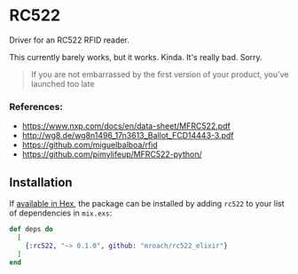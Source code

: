 # RC522

Driver for an RC522 RFID reader.

This currently barely works, but it works. Kinda. It's really bad. Sorry.

> If you are not embarrassed by the first version of your product, you've launched too late

### References:

* https://www.nxp.com/docs/en/data-sheet/MFRC522.pdf
* http://wg8.de/wg8n1496_17n3613_Ballot_FCD14443-3.pdf
* https://github.com/miguelbalboa/rfid
* https://github.com/pimylifeup/MFRC522-python/

## Installation

If [available in Hex](https://hex.pm/docs/publish), the package can be installed
by adding `rc522` to your list of dependencies in `mix.exs`:

```elixir
def deps do
  [
    {:rc522, "~> 0.1.0", github: "mroach/rc522_elixir"}
  ]
end
```
